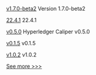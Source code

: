 
[v1.7.0-beta2](https://github.com/hyperledger-labs/hlf-operator/releases/tag/v1.7.0-beta2) Version 1.7.0-beta2

[22.4.1](https://github.com/hyperledger/besu/releases/tag/22.4.1) 22.4.1

[v0.5.0](https://github.com/hyperledger/caliper/releases/tag/v0.5.0) Hyperledger Caliper v0.5.0

[v0.1.5](https://github.com/hyperledger/firefly-common/releases/tag/v0.1.5) v0.1.5

[v1.0.2](https://github.com/hyperledger/firefly-cli/releases/tag/v1.0.2) v1.0.2


[See more >>>](https://start-here.hyperledger.org/releases)
